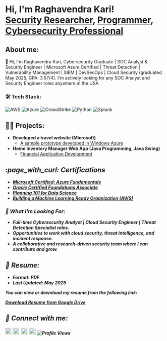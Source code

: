<h1>Hi, I'm Raghavendra Kari! <br/> <a href="https://raghavendrakari.lovable.app">Security Researcher</a>, <a href="https://github.com/Raghav00111">Programmer</a>, <a href="https://www.linkedin.com/in/raghavendra-kari/">Cybersecurity Professional</a>
  
<h2> About me:</h2>  
👋 Hi, I'm Raghavendra Kari, Cybersecurity Graduate | SOC Analyst & Security Engineer | Microsoft Azure Certified | Threat Detection | Vulnerability Management | SIEM | DevSecOps | Cloud Security (graduated May 2025, GPA: 3.57/4). I'm actively looking for any SOC Analyst and Security Engineer roles anywhere in the USA

### 🛠️ Tech Stack:
![AWS](https://img.shields.io/badge/AWS-%23FF9900.svg?style=for-the-badge&logo=amazonaws&logoColor=white)
![Azure](https://img.shields.io/badge/Azure-%230072C6.svg?style=for-the-badge&logo=microsoftazure&logoColor=white)
![CrowdStrike](https://img.shields.io/badge/CrowdStrike-Falcon-red?style=for-the-badge)
![Python](https://img.shields.io/badge/Python-%233776AB.svg?style=for-the-badge&logo=python&logoColor=white)
![Splunk](https://img.shields.io/badge/Splunk-00A300?style=for-the-badge&logo=splunk&logoColor=white)

<h2>👨‍💻 Projects:</h2>

- <b>Developed a travel website (Microsoft)</b>
  - [A sample prototype developed in Windows Azure](https://github.com/Raghav00111/travelcommute)
- <b>Home Inventory Manager Web App (Java Programming, Java Swing)</b>
  - [Financial Application Development](https://github.com/Raghav00111/Home-Inventory-manager-project) <b><i>
  
<h2>:page_with_curl: Certifications</h2>

- [Microsoft Certified: Azure Fundamentals](https://www.credly.com/badges/3536b818-142b-4df2-999b-4a9cac710ae9/linked_in?t=rev024)
- [Oracle Certified Foundations Associate](https://drive.google.com/file/d/1bkuLLmTLcATURuPRvHiLnaqGl7hhKfsz/view?usp=sharing)
- [Planning 101 for Data Science](https://courses.cognitiveclass.ai/certificates/84fe2b3ec5024724b572aa211b2da2aa)
- [Building a Machine Learning Ready Organization (AWS)](https://drive.google.com/file/d/15hNvRuyoYiTXr4-ZiE9fkR1qz7ydE5Fu/view?usp=sharing)

### 🚀 What I'm Looking For:
- Full-time **Cybersecurity Analyst | Cloud Security Engineer | Threat Detection Specialist** roles.
- Opportunities to work with **cloud security, threat intelligence, and incident response**.
- A collaborative and research-driven security team where I can contribute and grow.

## :page_with_curl: Resume:
- **Format**: PDF
- **Last Updated**: May 2025

You can view or download my resume from the following link:

[Download Resume from Google Drive](https://drive.google.com/file/d/1uaOziU8uT86pkpVbLvfsh7D2X4oSBma4/view?usp=sharing)

<h2> 🤳 Connect with me:</h2>

[<img align="left" alt="Raghavendra Kari | LinkedIn" width="22px" src="https://cdn.jsdelivr.net/npm/simple-icons@v3/icons/linkedin.svg" />](https://www.linkedin.com/in/raghavendra-kari/)
[<img align="left" alt="Raghavendra Kari | Portfolio" width="22px" src="https://cdn.jsdelivr.net/npm/simple-icons@v3/icons/firefox.svg" />](https://raghavendrakari.lovable.app)
[<img src="https://cdn.jsdelivr.net/npm/simple-icons@v3/icons/microsoftoutlook.svg" width="22px" />](mailto:raghavendrakari@outlook.com)
[<img align="left" alt="Raghavendra Kari | GitHub" width="22px" src="https://cdn.jsdelivr.net/npm/simple-icons@v3/icons/github.svg" />](https://github.com/Raghav00111)
![Profile Views](https://komarev.com/ghpvc/?username=Raghav00111&color=blue)

